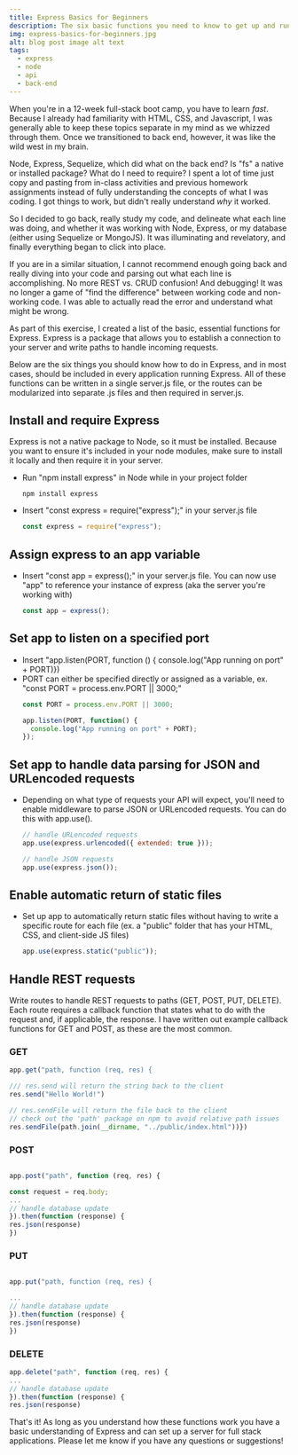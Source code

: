 ```yaml
---
title: Express Basics for Beginners
description: The six basic functions you need to know to get up and running with Express
img: express-basics-for-beginners.jpg
alt: blog post image alt text
tags:
  - express
  - node
  - api
  - back-end
---
```


When you're in a 12-week full-stack boot camp, you have to learn <em>fast</em>. Because I already had familiarity with HTML, CSS, and Javascript, I was generally able to keep these topics separate in my mind as we whizzed through them. Once we transitioned to back end, however, it was like the wild west in my brain.

Node, Express, Sequelize, which did what on the back end? Is "fs" a native or installed package? What do I need to require? I spent a lot of time just copy and pasting from in-class activities and previous homework assignments instead of fully understanding the concepts of what I was coding. I got things to work, but didn't really understand <em>why</em> it worked.

So I decided to go back, really study my code, and delineate what each line was doing, and whether it was working with Node, Express, or my database (either using Sequelize or MongoJS). It was illuminating and revelatory, and finally everything began to click into place.

If you are in a similar situation, I cannot recommend enough going back and really diving into your code and parsing out what each line is accomplishing. No more REST vs. CRUD confusion! And debugging! It was no longer a game of "find the difference" between working code and non-working code. I was able to actually read the error and understand what might be wrong.

As part of this exercise, I created a list of the basic, essential functions for Express. Express is a package that allows you to establish a connection to your server and write paths to handle incoming requests.

Below are the six things you should know how to do in Express, and in most cases, should be included in every application running Express. All of these functions can be written in a single server.js file, or the routes can be modularized into separate .js files and then required in server.js.

## Install and require Express

Express is not a native package to Node, so it must be installed. Because you want to ensure it's included in your node modules, make sure to install it locally and then require it in your server.

<ul>
<li>Run "npm install express" in Node while in your project folder</li>

```node
npm install express
```

<li>Insert "const express = require("express");" in your server.js file</li>

```javascript
const express = require("express");
```

</ul>

## Assign express to an app variable

<ul>
<li>
Insert "const app = express();" in your server.js file. You can now use "app" to reference your instance of express (aka the server you're working with)

```javascript
const app = express();
```

</ul>

## Set app to listen on a specified port

<ul>
<li>
Insert "app.listen(PORT, function () { console.log("App running on port" + PORT)})
</li>
<li>
PORT can either be specified directly or assigned as a variable, ex. "const PORT = process.env.PORT || 3000;"
</li>

```javascript
const PORT = process.env.PORT || 3000;

app.listen(PORT, function() {
  console.log("App running on port" + PORT);
});
```

</ul>

## Set app to handle data parsing for JSON and URLencoded requests

<ul>
<li>
Depending on what type of requests your API will expect, you'll need to enable middleware to parse JSON or URLencoded requests. You can do this with app.use().
</li>

```javascript
// handle URLencoded requests
app.use(express.urlencoded({ extended: true }));

// handle JSON requests
app.use(express.json());
```

</ul>

## Enable automatic return of static files

<ul>
<li>
Set up app to automatically return static files without having to write a specific route for each file (ex. a "public" folder that has your HTML, CSS, and client-side JS files)
</li>

```javascript
app.use(express.static("public"));
```

</ul>

## Handle REST requests

Write routes to handle REST requests to paths (GET, POST, PUT, DELETE). Each route requires a callback function that states what to do with the request and, if applicable, the response. I have written out example callback functions for GET and POST, as these are the most common.

### GET

```javascript
app.get("path, function (req, res) {

/// res.send will return the string back to the client
res.send("Hello World!")

// res.sendFile will return the file back to the client
// check out the 'path' package on npm to avoid relative path issues
res.sendFile(path.join(__dirname, "../public/index.html"))})
```

### POST

```javascript

app.post("path", function (req, res) {

const request = req.body;
...
// handle database update
}).then(function (response) {
res.json(response)
})
```

### PUT

```javascript

app.put("path, function (req, res) {

...
// handle database update
}).then(function (response) {
res.json(response)
})
```

### DELETE

```javascript
app.delete("path", function (req, res) {
...
// handle database update
}).then(function (response) {
res.json(response)
```

<p>That's it! As long as you understand how these functions work you have a basic understanding of Express and can set up a server for full stack applications. Please let me know if you have any questions or suggestions!</p>
